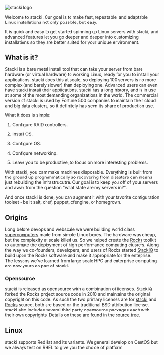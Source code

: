 ![stacki logo](https://github.com/StackIQ/stacki/blob/master/logo.png?raw=true)

Welcome to stacki.
Our goal is to make fast, repeatable, and adaptable Linux installations not only possible, but easy.

It is quick and easy to get started spinning up Linux servers with stacki, and advanced features let you go deeper and deeper into customizing installations so they are better suited for your unique environment.


## What is it?

Stacki is a bare metal install tool that can take your server from bare hardware (or virtual hardware) to working Linux, ready for you to install your applications.
stacki does this at scale, so deploying 100 servers is no more complex (and barely slower) than deploying one.
Advanced users can even have stacki install their applications.
stacki has a long history, and is in use at some of the most demanding organizations in the world.
The commercial version of stacki is used by Fortune 500 companies to maintain their cloud and big data clusters, so it definitely has seen its share of production use.

What it does is simple:

1. Configure RAID controllers.

2. Install OS.

3. Configure OS.

4. Configure networking.

5. Leave you to be productive, to focus on more interesting problems.

With stacki, you cam make machines disposable.
Everything is built from the ground up programmatically so recovering from disasters can means just rebuilding the infrastrucutre.
Our goal is to keep you off of your servers and away from the question "what state are my servers in?".

And once stacki is done, you can augment it with your favorite configuration toolset - be it salt, chef, puppet, cfengine, or homegrown.


## Origins<a name="license"></a>

Long before devops and webscale we were building world class [supercomputers](http://www.sdsc.edu) made from simple Linux boxes.
The hardware was cheap, but the complexity at scale killed us.
So we helped create the [Rocks](http://www.rocksclusters.org) toolkit to automate the deployment of high performance computing clusters.
Along the way we co-founders, developers, and users of Rocks started [StackIQ](http://www.stackiq.com) to build upon the Rocks software and make it appropriate for the enteprise.
The lessons we've learned from large scale HPC and enterprise computing are now yours as part of stacki.

### Opensource

stacki is released as opensource with a combination of licenses.
StackIQ forked the Rocks project source code in 2010 and maintains the original copyright on this code.
As such the two primary licenses are for [stacki](stacki-License) and [Rocks](Rocks-license) source,
both are based on the traditional BSD attribution license.
stacki also includes several third party opensource packages each with their own copyrights.
Details on these are found in the [source tree](https://github.com/StackIQ/stacki).


## Linux

stacki supports RedHat and its variants.
We general develop on CentOS but we always test on RHEL to give you the choice of platform


